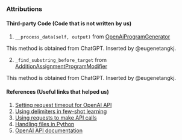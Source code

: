 ### Attributions

#### Third-party Code (Code that is not written by us)
1. `__process_data(self, output)` from [OpenAiProgramGenerator](src/base_program_generator/openai_program_generator.py)

This method is obtained from ChatGPT. Inserted by @eugenetangkj.


2. `_find_substring_before_target` from [AdditionAssignmentProgramModifier](src/metamorphic_program_modifier/addition_assignment_program_modifier.py)

This method is obtained from ChatGPT. Inserted by @eugenetangkj.


#### References (Useful links that helped us)
1. [Setting request timeout for OpenAI API](https://community.openai.com/t/setting-request-timeout-in-openai-v1-2-2/492772)
2. [Using delimiters in few-shot learning](https://community.openai.com/t/convert-few-shot-example-to-api-code/325614/2)
3. [Using requests to make API calls](https://realpython.com/python-requests/)
4. [Handling files in Python](https://www.geeksforgeeks.org/python-append-to-a-file/)
5. [OpenAI API documentation](https://platform.openai.com/docs/overview)